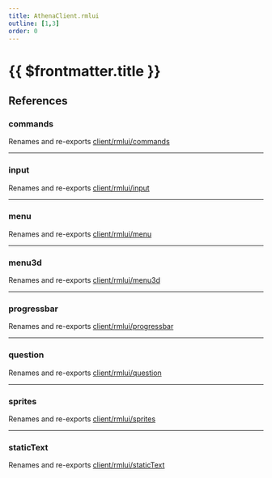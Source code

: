 ```yaml
---
title: AthenaClient.rmlui
outline: [1,3]
order: 0
---
```


# {{ $frontmatter.title }}


## References

### commands

Renames and re-exports [client/rmlui/commands](client_rmlui_commands.md)

___

### input

Renames and re-exports [client/rmlui/input](client_rmlui_input.md)

___

### menu

Renames and re-exports [client/rmlui/menu](client_rmlui_menu.md)

___

### menu3d

Renames and re-exports [client/rmlui/menu3d](client_rmlui_menu3d.md)

___

### progressbar

Renames and re-exports [client/rmlui/progressbar](client_rmlui_progressbar.md)

___

### question

Renames and re-exports [client/rmlui/question](client_rmlui_question.md)

___

### sprites

Renames and re-exports [client/rmlui/sprites](client_rmlui_sprites.md)

___

### staticText

Renames and re-exports [client/rmlui/staticText](client_rmlui_staticText.md)
